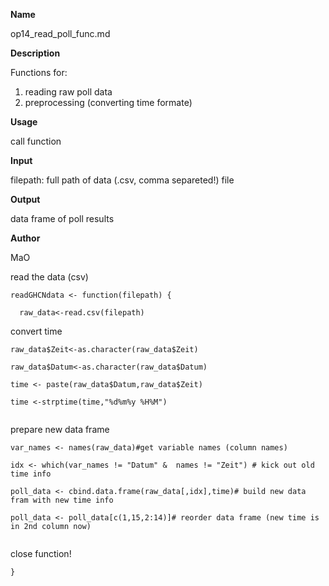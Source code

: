 **Name**
  
  op14_read_poll_func.md

**Description**
  
  Functions for:
  1. reading raw poll data
  2. preprocessing (converting time formate)   

**Usage**
  
  call function

**Input**
  
  filepath: full path of data (.csv, comma separeted!) file

**Output**
  
  data frame of poll results

**Author**
  
  MaO


read the data (csv)
```{r}
readGHCNdata <- function(filepath) {
  
  raw_data<-read.csv(filepath)  
```

convert time
```{r}
raw_data$Zeit<-as.character(raw_data$Zeit)

raw_data$Datum<-as.character(raw_data$Datum)

time <- paste(raw_data$Datum,raw_data$Zeit)

time <-strptime(time,"%d%m%y %H%M")
  
```

prepare new data frame
```{r}
var_names <- names(raw_data)#get variable names (column names)

idx <- which(var_names != "Datum" &  names != "Zeit") # kick out old time info 

poll_data <- cbind.data.frame(raw_data[,idx],time)# build new data fram with new time info

poll_data <- poll_data[c(1,15,2:14)]# reorder data frame (new time is in 2nd column now)
  
```

close function!
```{r}
}
  
```



